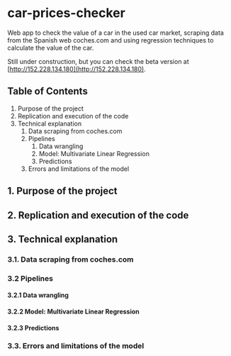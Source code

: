 # car-prices-checker
Web app to check the value of a car in the used car market, scraping data from the Spanish web coches.com and using regression techniques to calculate the value of the car.

Still under construction, but you can check the beta version at [http://152.228.134.180](http://152.228.134.180).


## Table of Contents
1. Purpose of the project
2. Replication and execution of the code
3. Technical explanation
    1. Data scraping from coches.com
    2. Pipelines
        1. Data wrangling
        2. Model: Multivariate Linear Regression
        3. Predictions
    3. Errors and limitations of the model
  

## 1. Purpose of the project



## 2. Replication and execution of the code



## 3. Technical explanation

    
### 3.1. Data scraping from coches.com


### 3.2 Pipelines


#### 3.2.1 Data wrangling


#### 3.2.2 Model: Multivariate Linear Regression


#### 3.2.3 Predictions

    
### 3.3. Errors and limitations of the model
